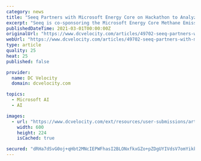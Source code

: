 ```yaml
---
category: news
title: "Seeq Partners with Microsoft Energy Core on Hackathon to Analyze and Prevent Greenhouse Gas Emissio"
excerpt: "Seeq is co-sponsoring the Microsoft Energy Core Methane Emissions Hackathon virtual event on March 1-8, 2021. The objective of the hackathon is to overlay oil & gas asset and geographic information system data to pinpoint leak location."
publishedDateTime: 2021-03-01T00:00:00Z
originalUrl: "https://www.dcvelocity.com/articles/49702-seeq-partners-with-microsoft-energy-core-on-hackathon-to-analyze-and-prevent-greenhouse-gas-emissio"
webUrl: "https://www.dcvelocity.com/articles/49702-seeq-partners-with-microsoft-energy-core-on-hackathon-to-analyze-and-prevent-greenhouse-gas-emissio"
type: article
quality: 25
heat: 25
published: false

provider:
  name: DC Velocity
  domain: dcvelocity.com

topics:
  - Microsoft AI
  - AI

images:
  - url: "https://www.dcvelocity.com/ext/resources/user-submissions/articles/967fb0c9-3f09-4329-bd56-1e3b75fffa99.png?height=635&t=1614660942&width=1200"
    width: 600
    height: 224
    isCached: true

secured: "dRHa7dSvG0oj+qHbt2MNcIEPWFhasI2BLONxfkxGZo+pZDgUYIVdsV7omYikkEquhP9Sqixj6nzZQxbzhamAMnXYKVt6w6NpD0u5Ceiz/c8DIvCkQQkxR2WQ3cKB8ssr+OhIvextqJ40XKayHUHB+cP2iUPkDUrOvg79pN0tRhBvZkF6l6hDQw7Yy5+seDj7PKhiKO4qupMNlOj0xmyq/O5s38GH+qE/SwGIpbi7iJKXtx5v/NdRsqGl892Lh9MHWIfAkIWfsCi0+1YdtaTm1IHJFKtCRNvTFXUPHyXjTwIUdUfrGE34NtTsxJMpPsT4B/qPT46XbSjgL0I/q/AN5Hm/aMgYSa7ef/O1rsNmcks=;mdR/Tt3Qk+GfyLvwdLFb+g=="
---
```


